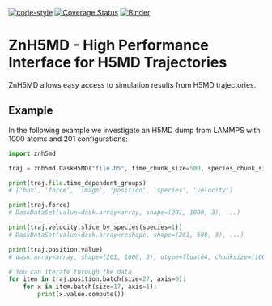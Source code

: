 [![code-style](https://img.shields.io/badge/code%20style-black-black)](https://github.com/psf/black/)
[![Coverage Status](https://coveralls.io/repos/github/zincware/ZnH5MD/badge.svg?branch=main)](https://coveralls.io/github/zincware/ZnH5MD?branch=main)
[![Binder](https://mybinder.org/badge_logo.svg)](https://mybinder.org/v2/gh/zincware/ZnH5MD/HEAD)

# ZnH5MD - High Performance Interface for H5MD Trajectories

ZnH5MD allows easy access to simulation results from H5MD trajectories.

## Example
In the following example we investigate an H5MD dump from LAMMPS with 1000 atoms and 201 configurations:

```python
import znh5md

traj = znh5md.DaskH5MD("file.h5", time_chunk_size=500, species_chunk_size=100)

print(traj.file.time_dependent_groups)
# ['box', 'force', 'image', 'position', 'species', 'velocity']

print(traj.force)
# DaskDataSet(value=dask.array<array, shape=(201, 1000, 3), ...)

print(traj.velocity.slice_by_species(species=1))
# DaskDataSet(value=dask.array<reshape, shape=(201, 500, 3), ...)

print(traj.position.value)
# dask.array<array, shape=(201, 1000, 3), dtype=float64, chunksize=(100, 500, 3), ...>

# You can iterate through the data
for item in traj.position.batch(size=27, axis=0):
    for x in item.batch(size=17, axis=1):
        print(x.value.compute())
```

